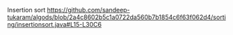 Insertion sort 
 https://github.com/sandeep-tukaram/algods/blob/2a4c8602b5c1a0722da560b7b1854c6f63f062d4/sorting/insertionsort.java#L15-L30C6